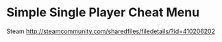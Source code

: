 # Simple Single Player Cheat Menu



Steam http://steamcommunity.com/sharedfiles/filedetails/?id=410206202
